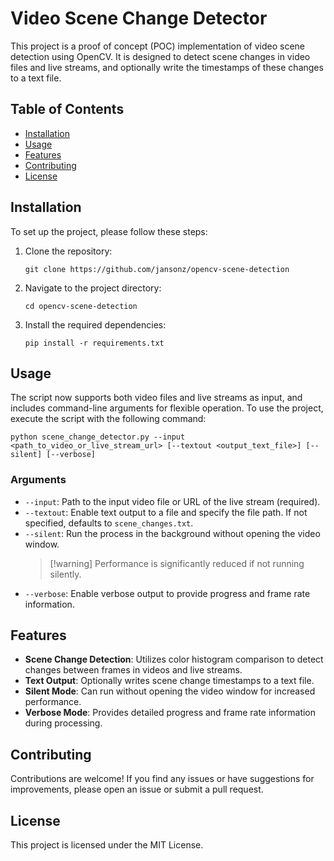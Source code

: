 # Video Scene Change Detector

This project is a proof of concept (POC) implementation of video scene detection using OpenCV. It is designed to detect scene changes in video files and live streams, and optionally write the timestamps of these changes to a text file.

## Table of Contents

- [Installation](#installation)
- [Usage](#usage)
- [Features](#features)
- [Contributing](#contributing)
- [License](#license)

## Installation

To set up the project, please follow these steps:

1. Clone the repository:
   ```
   git clone https://github.com/jansonz/opencv-scene-detection
   ```
2. Navigate to the project directory:
   ```
   cd opencv-scene-detection
   ```
3. Install the required dependencies:
   ```
   pip install -r requirements.txt
   ```

## Usage

The script now supports both video files and live streams as input, and includes command-line arguments for flexible operation. To use the project, execute the script with the following command:

```
python scene_change_detector.py --input <path_to_video_or_live_stream_url> [--textout <output_text_file>] [--silent] [--verbose]
```

### Arguments

- `--input`: Path to the input video file or URL of the live stream (required).
- `--textout`: Enable text output to a file and specify the file path. If not specified, defaults to `scene_changes.txt`.
- `--silent`: Run the process in the background without opening the video window.
  > [!warning] Performance is significantly reduced if not running silently.
- `--verbose`: Enable verbose output to provide progress and frame rate information.

## Features

- **Scene Change Detection**: Utilizes color histogram comparison to detect changes between frames in videos and live streams.
- **Text Output**: Optionally writes scene change timestamps to a text file.
- **Silent Mode**: Can run without opening the video window for increased performance.
- **Verbose Mode**: Provides detailed progress and frame rate information during processing.

## Contributing

Contributions are welcome! If you find any issues or have suggestions for improvements, please open an issue or submit a pull request.

## License

This project is licensed under the MIT License.